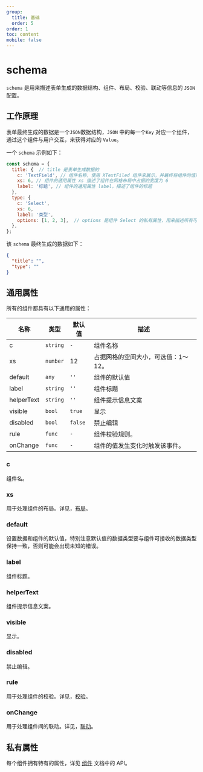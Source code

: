 ```yaml
---
group:
  title: 基础
  order: 5
order: 1
toc: content
mobile: false
---
```



# schema

`schema` 是用来描述表单生成的数据结构、组件、布局、校验、联动等信息的 `JSON` 配置。

## 工作原理

表单最终生成的数据是一个`JSON`数据结构，`JSON` 中的每一个`Key` 对应一个组件，通过这个组件与用户交互，来获得对应的 `Value`。

一个 `schema` 示例如下：

``` js
const schema = {
  title: {  // title 是表单生成数据的
    c: 'TextField', // 组件名称，使用 XTextFiled 组件来展示，并最终将组件的值赋值给 title
    xs: 6, // 组件的通用属性 xs 描述了组件在网格布局中占据的宽度为 6
    label: '标题', // 组件的通用属性 label，描述了组件的标题
  },
  type: {
    c: 'Select',
    xs: 6,
    label: '类型',
    options: [1, 2, 3],  // options 是组件 Select 的私有属性，用来描述所有可使用的选项
  },
};
```

该 `schema` 最终生成的数据如下：

``` json
{
  "title": "",
  "type": ""
}
```

## 通用属性

所有的组件都具有以下通用的属性：

| 名称       | 类型     | 默认值  | 描述                                |
| ---------- | -------- | ------- | ----------------------------------- |
| c          | `string` | `-`     | 组件名称                            |
| xs         | `number` | 12      | 占据网格的空间大小，可选值：1～12。 |
| default    | `any`    | `''`    | 组件的默认值                        |
| label      | `string` | `''`    | 组件标题                            |
| helperText | `string` | `''`    | 组件提示信息文案                    |
| visible    | `bool`   | `true`  | 显示                                |
| disabled   | `bool`   | `false` | 禁止编辑                            |
| rule       | `func`   | `-`     | 组件校验规则。                      |
| onChange   | `func`   | `-`     | 组件的值发生变化时触发该事件。      |

### c

组件名。

### xs

用于处理组件的布局。详见，[布局](/guide/layout)。

### default

设置数据和组件的默认值，特别注意默认值的数据类型要与组件可接收的数据类型保持一致，否则可能会出现未知的错误。

### label

组件标题。

### helperText

组件提示信息文案。

### visible

显示。

### disabled

禁止编辑。

### rule

用于处理组件的校验。详见，[校验](/guide/validation)。

### onChange

用于处理组件间的联动。详见，[联动](/guide/linkage)。

## 私有属性

每个组件拥有特有的属性，详见 [组件](/components) 文档中的 API。
